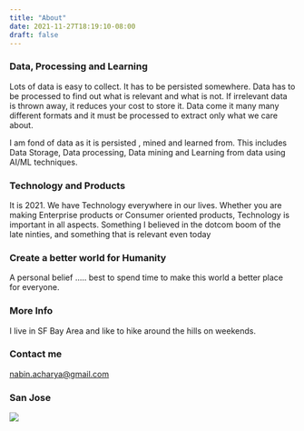 ```yaml
---
title: "About"
date: 2021-11-27T18:19:10-08:00
draft: false
---
```


### Data, Processing and Learning

Lots of data is easy to collect. It has to be persisted somewhere. Data has to be processed to find out what is relevant and what is not. If irrelevant data is thrown away, it reduces your cost to store it. Data come it many many different formats and it must be processed to extract only what we care about.

I am fond of data as it is persisted , mined and learned from. This includes Data Storage, Data processing, Data mining and Learning from data using AI/ML techniques.

### Technology and Products

It is 2021. We have Technology everywhere in our lives. Whether you are making Enterprise products or Consumer oriented products, Technology is important in all aspects.
Something I believed in the dotcom boom of the late ninties, and something that is relevant even today

### Create a better world for Humanity

A personal belief ..... best to spend time to make this world a better place for everyone.

### More Info

I live in SF Bay Area and like to hike around the hills on weekends.

### Contact me

[nabin.acharya@gmail.com](mailto:nabin.acharya@gmail.com)

### San Jose

![](san-jose.jpg)
